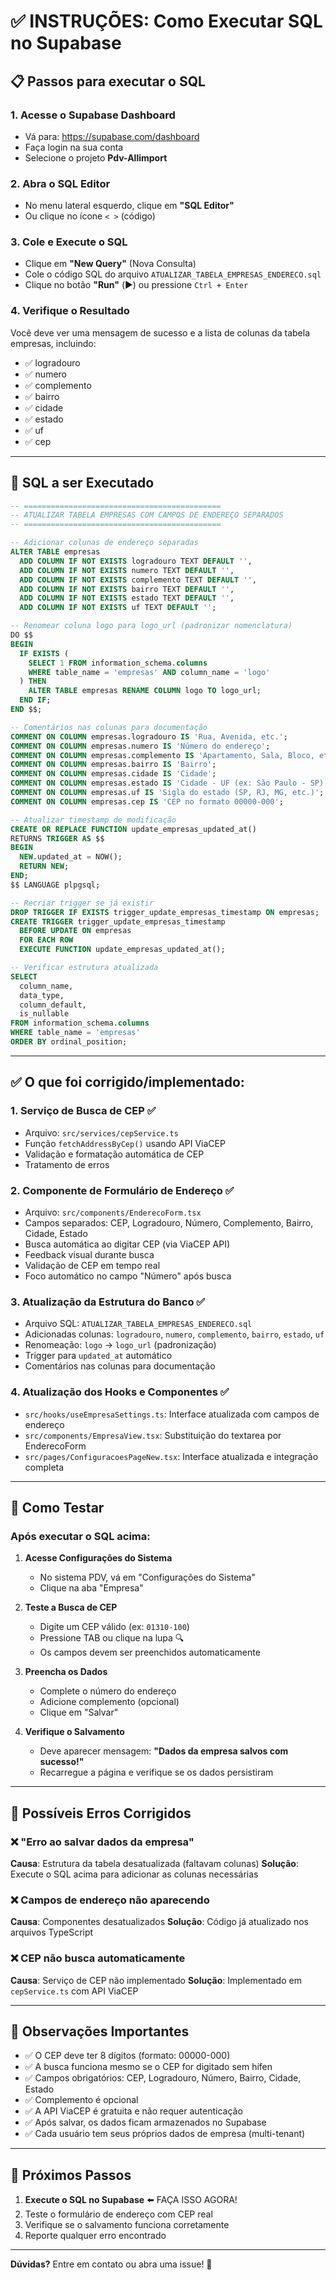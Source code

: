 # ✅ INSTRUÇÕES: Como Executar SQL no Supabase

## 📋 Passos para executar o SQL

### 1. Acesse o Supabase Dashboard
- Vá para: https://supabase.com/dashboard
- Faça login na sua conta
- Selecione o projeto **Pdv-Allimport**

### 2. Abra o SQL Editor
- No menu lateral esquerdo, clique em **"SQL Editor"**
- Ou clique no ícone `< >` (código)

### 3. Cole e Execute o SQL
- Clique em **"New Query"** (Nova Consulta)
- Cole o código SQL do arquivo `ATUALIZAR_TABELA_EMPRESAS_ENDERECO.sql`
- Clique no botão **"Run"** (▶️) ou pressione `Ctrl + Enter`

### 4. Verifique o Resultado
Você deve ver uma mensagem de sucesso e a lista de colunas da tabela empresas, incluindo:
- ✅ logradouro
- ✅ numero
- ✅ complemento
- ✅ bairro
- ✅ cidade
- ✅ estado
- ✅ uf
- ✅ cep

---

## 🔧 SQL a ser Executado

```sql
-- ============================================
-- ATUALIZAR TABELA EMPRESAS COM CAMPOS DE ENDEREÇO SEPARADOS
-- ============================================

-- Adicionar colunas de endereço separadas
ALTER TABLE empresas
  ADD COLUMN IF NOT EXISTS logradouro TEXT DEFAULT '',
  ADD COLUMN IF NOT EXISTS numero TEXT DEFAULT '',
  ADD COLUMN IF NOT EXISTS complemento TEXT DEFAULT '',
  ADD COLUMN IF NOT EXISTS bairro TEXT DEFAULT '',
  ADD COLUMN IF NOT EXISTS estado TEXT DEFAULT '',
  ADD COLUMN IF NOT EXISTS uf TEXT DEFAULT '';

-- Renomear coluna logo para logo_url (padronizar nomenclatura)
DO $$
BEGIN
  IF EXISTS (
    SELECT 1 FROM information_schema.columns 
    WHERE table_name = 'empresas' AND column_name = 'logo'
  ) THEN
    ALTER TABLE empresas RENAME COLUMN logo TO logo_url;
  END IF;
END $$;

-- Comentários nas colunas para documentação
COMMENT ON COLUMN empresas.logradouro IS 'Rua, Avenida, etc.';
COMMENT ON COLUMN empresas.numero IS 'Número do endereço';
COMMENT ON COLUMN empresas.complemento IS 'Apartamento, Sala, Bloco, etc.';
COMMENT ON COLUMN empresas.bairro IS 'Bairro';
COMMENT ON COLUMN empresas.cidade IS 'Cidade';
COMMENT ON COLUMN empresas.estado IS 'Cidade - UF (ex: São Paulo - SP)';
COMMENT ON COLUMN empresas.uf IS 'Sigla do estado (SP, RJ, MG, etc.)';
COMMENT ON COLUMN empresas.cep IS 'CEP no formato 00000-000';

-- Atualizar timestamp de modificação
CREATE OR REPLACE FUNCTION update_empresas_updated_at()
RETURNS TRIGGER AS $$
BEGIN
  NEW.updated_at = NOW();
  RETURN NEW;
END;
$$ LANGUAGE plpgsql;

-- Recriar trigger se já existir
DROP TRIGGER IF EXISTS trigger_update_empresas_timestamp ON empresas;
CREATE TRIGGER trigger_update_empresas_timestamp
  BEFORE UPDATE ON empresas
  FOR EACH ROW
  EXECUTE FUNCTION update_empresas_updated_at();

-- Verificar estrutura atualizada
SELECT 
  column_name,
  data_type,
  column_default,
  is_nullable
FROM information_schema.columns
WHERE table_name = 'empresas'
ORDER BY ordinal_position;
```

---

## ✅ O que foi corrigido/implementado:

### 1. **Serviço de Busca de CEP** ✅
- Arquivo: `src/services/cepService.ts`
- Função `fetchAddressByCep()` usando API ViaCEP
- Validação e formatação automática de CEP
- Tratamento de erros

### 2. **Componente de Formulário de Endereço** ✅
- Arquivo: `src/components/EnderecoForm.tsx`
- Campos separados: CEP, Logradouro, Número, Complemento, Bairro, Cidade, Estado
- Busca automática ao digitar CEP (via ViaCEP API)
- Feedback visual durante busca
- Validação de CEP em tempo real
- Foco automático no campo "Número" após busca

### 3. **Atualização da Estrutura do Banco** ✅
- Arquivo SQL: `ATUALIZAR_TABELA_EMPRESAS_ENDERECO.sql`
- Adicionadas colunas: `logradouro`, `numero`, `complemento`, `bairro`, `estado`, `uf`
- Renomeação: `logo` → `logo_url` (padronização)
- Trigger para `updated_at` automático
- Comentários nas colunas para documentação

### 4. **Atualização dos Hooks e Componentes** ✅
- `src/hooks/useEmpresaSettings.ts`: Interface atualizada com campos de endereço
- `src/components/EmpresaView.tsx`: Substituição do textarea por EnderecoForm
- `src/pages/ConfiguracoesPageNew.tsx`: Interface atualizada e integração completa

---

## 🚀 Como Testar

### Após executar o SQL acima:

1. **Acesse Configurações do Sistema**
   - No sistema PDV, vá em "Configurações do Sistema"
   - Clique na aba "Empresa"

2. **Teste a Busca de CEP**
   - Digite um CEP válido (ex: `01310-100`)
   - Pressione TAB ou clique na lupa 🔍
   - Os campos devem ser preenchidos automaticamente

3. **Preencha os Dados**
   - Complete o número do endereço
   - Adicione complemento (opcional)
   - Clique em "Salvar"

4. **Verifique o Salvamento**
   - Deve aparecer mensagem: **"Dados da empresa salvos com sucesso!"**
   - Recarregue a página e verifique se os dados persistiram

---

## 🐛 Possíveis Erros Corrigidos

### ❌ "Erro ao salvar dados da empresa"
**Causa**: Estrutura da tabela desatualizada (faltavam colunas)
**Solução**: Execute o SQL acima para adicionar as colunas necessárias

### ❌ Campos de endereço não aparecendo
**Causa**: Componentes desatualizados
**Solução**: Código já atualizado nos arquivos TypeScript

### ❌ CEP não busca automaticamente
**Causa**: Serviço de CEP não implementado
**Solução**: Implementado em `cepService.ts` com API ViaCEP

---

## 📝 Observações Importantes

- ✅ O CEP deve ter 8 dígitos (formato: 00000-000)
- ✅ A busca funciona mesmo se o CEP for digitado sem hífen
- ✅ Campos obrigatórios: CEP, Logradouro, Número, Bairro, Cidade, Estado
- ✅ Complemento é opcional
- ✅ A API ViaCEP é gratuita e não requer autenticação
- ✅ Após salvar, os dados ficam armazenados no Supabase
- ✅ Cada usuário tem seus próprios dados de empresa (multi-tenant)

---

## 🎯 Próximos Passos

1. **Execute o SQL no Supabase** ⬅️ FAÇA ISSO AGORA!
2. Teste o formulário de endereço com CEP real
3. Verifique se o salvamento funciona corretamente
4. Reporte qualquer erro encontrado

---

**Dúvidas?** Entre em contato ou abra uma issue! 🚀
